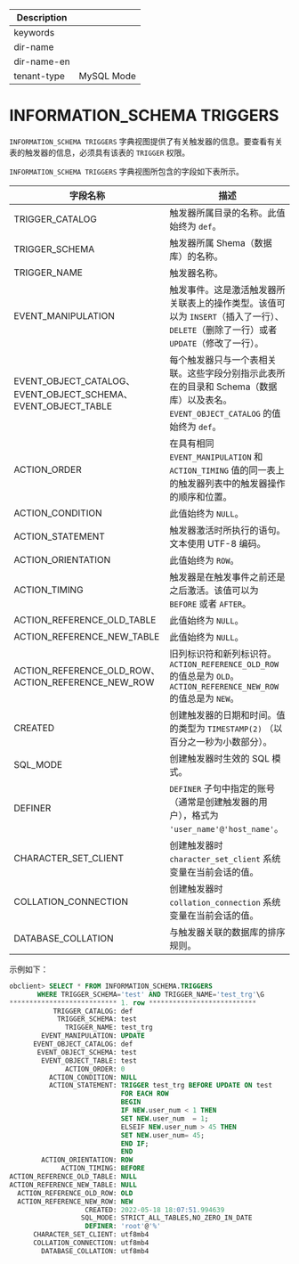 | Description   |                 |
|---------------|-----------------|
| keywords      |                 |
| dir-name      |                 |
| dir-name-en   |                 |
| tenant-type   | MySQL Mode      |

# INFORMATION_SCHEMA TRIGGERS 

`INFORMATION_SCHEMA TRIGGERS` 字典视图提供了有关触发器的信息。要查看有关表的触发器的信息，必须具有该表的 `TRIGGER` 权限。

`INFORMATION_SCHEMA TRIGGERS` 字典视图所包含的字段如下表所示。


|         字段名称        |         描述     |
|------------------------|------------------|
| TRIGGER_CATALOG                                              | 触发器所属目录的名称。此值始终为 `def`。   |
| TRIGGER_SCHEMA                                               | 触发器所属 Shema（数据库）的名称。    |
| TRIGGER_NAME                                                 | 触发器名称。  |
| EVENT_MANIPULATION                                           | 触发事件。这是激活触发器所关联表上的操作类型。该值可以为 `INSERT`（插入了一行）、`DELETE`（删除了一行）或者 `UPDATE`（修改了一行）。     |
| EVENT_OBJECT_CATALOG、EVENT_OBJECT_SCHEMA、 EVENT_OBJECT_TABLE | 每个触发器只与一个表相关联。这些字段分别指示此表所在的目录和 Schema（数据库）以及表名。`EVENT_OBJECT_CATALOG` 的值始终为 `def`。    |
| ACTION_ORDER                                                 | 在具有相同 `EVENT_MANIPULATION` 和 `ACTION_TIMING` 值的同一表上的触发器列表中的触发器操作的顺序和位置。    |
| ACTION_CONDITION                                             | 此值始终为 `NULL`。   |
| ACTION_STATEMENT                                             | 触发器激活时所执行的语句。文本使用 UTF-8 编码。     |
| ACTION_ORIENTATION                                           | 此值始终为 `ROW`。  |
| ACTION_TIMING                                                | 触发器是在触发事件之前还是之后激活。该值可以为 `BEFORE` 或者 `AFTER`。   |
| ACTION_REFERENCE_OLD_TABLE                                   | 此值始终为 `NULL`。 |
| ACTION_REFERENCE_NEW_TABLE                                   | 此值始终为 `NULL`。  |
| ACTION_REFERENCE_OLD_ROW、ACTION_REFERENCE_NEW_ROW            | 旧列标识符和新列标识符。`ACTION_REFERENCE_OLD_ROW`  的值总是为 `OLD`。 `ACTION_REFERENCE_NEW_ROW` 的值总是为 `NEW`。 |
| CREATED                                                      | 创建触发器的日期和时间。值的类型为 `TIMESTAMP(2)` （以百分之一秒为小数部分）。 |
| SQL_MODE                                                     | 创建触发器时生效的 SQL 模式。   |
| DEFINER                                                      | `DEFINER` 子句中指定的账号（通常是创建触发器的用户），格式为 `'user_name'@'host_name'`。  |
| CHARACTER_SET_CLIENT                                         | 创建触发器时 `character_set_client` 系统变量在当前会话的值。     |
| COLLATION_CONNECTION                                         | 创建触发器时 `collation_connection` 系统变量在当前会话的值。   |
| DATABASE_COLLATION                                           | 与触发器关联的数据库的排序规则。  |


示例如下：

```sql
obclient> SELECT * FROM INFORMATION_SCHEMA.TRIGGERS
       WHERE TRIGGER_SCHEMA='test' AND TRIGGER_NAME='test_trg'\G
*************************** 1. row ***************************
           TRIGGER_CATALOG: def
            TRIGGER_SCHEMA: test
              TRIGGER_NAME: test_trg
        EVENT_MANIPULATION: UPDATE
      EVENT_OBJECT_CATALOG: def
       EVENT_OBJECT_SCHEMA: test
        EVENT_OBJECT_TABLE: test
              ACTION_ORDER: 0
          ACTION_CONDITION: NULL
          ACTION_STATEMENT: TRIGGER test_trg BEFORE UPDATE ON test
                            FOR EACH ROW
                            BEGIN
                            IF NEW.user_num < 1 THEN
                            SET NEW.user_num  = 1;
                            ELSEIF NEW.user_num > 45 THEN
                            SET NEW.user_num= 45;
                            END IF;
                            END
        ACTION_ORIENTATION: ROW
             ACTION_TIMING: BEFORE
ACTION_REFERENCE_OLD_TABLE: NULL
ACTION_REFERENCE_NEW_TABLE: NULL
  ACTION_REFERENCE_OLD_ROW: OLD
  ACTION_REFERENCE_NEW_ROW: NEW
                   CREATED: 2022-05-18 18:07:51.994639
                  SQL_MODE: STRICT_ALL_TABLES,NO_ZERO_IN_DATE
                   DEFINER: 'root'@'%'
      CHARACTER_SET_CLIENT: utf8mb4
      COLLATION_CONNECTION: utf8mb4
        DATABASE_COLLATION: utf8mb4
```